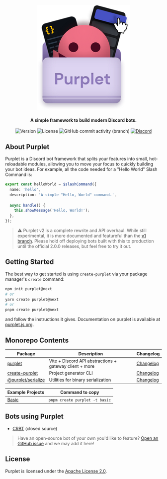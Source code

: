 <div align="center">
  <img alt="Purplet" src="sites/purplet.js.org/static/img/purplet-artwork.png" >
  <h4>A simple framework to build modern Discord bots.</h4>
  <div>
    <img src="https://img.shields.io/npm/v/purplet?color=5865F2&label=version" alt="Version">
    <img src="https://img.shields.io/github/license/CRBT-Team/Purplet?color=5865F2" alt="License">
    <img alt="GitHub commit activity (branch)" src="https://img.shields.io/github/commit-activity/m/CRBT-Team/Purplet/v2?color=5865F2">
    <a href="https://discord.gg/AvwhNtsgAC"><img src="https://img.shields.io/discord/782584672298729473?color=5865F2&label=Discord&logo=discord&logoColor=white" alt="Discord"></a>
  </div>
</div>

## About Purplet

Purplet is a Discord bot framework that splits your features into small, hot-reloadable modules, allowing you to move your focus to quickly building your bot ideas. For example, all the code needed for a "Hello World" Slash Command is:

```ts
export const helloWorld = $slashCommand({
  name: 'hello',
  description: 'A simple "Hello, World" command.',

  async handle() {
    this.showMessage('Hello, World!');
  },
});
```

> ⚠️ Purplet v2 is a complete rewrite and API overhaul. While still experimental, it is more documented and featureful than the [v1 branch][v1]. Please hold off deploying bots built with this to production until the official 2.0.0 releases, but feel free to try it out.

[1]: https://purplet.js.org/docs/slash-commands.html
[v1]: https://github.com/CRBT-Team/Purplet/tree/main

## Getting Started

The best way to get started is using `create-purplet` via your package manager's `create` command:

```sh
npm init purplet@next
# or
yarn create purplet@next
# or
pnpm create purplet@next
```

and follow the instructions it gives. Documentation on purplet is available at [purplet.js.org](https://purplet.js.org/docs/getting-started).

## Monorepo Contents

| Package | Description | Changelog |
| --- | --- | --- |
| [purplet](packages/purplet) | Vite + Discord API abstractions + gateway client + more | [Changelog](packages/purplet/CHANGELOG.md) |
| [create-purplet](packages/create-purplet) | Project generator CLI | [Changelog](packages/create-purplet/CHANGELOG.md) |
| [@purplet/serialize](packages/serialize) | Utilities for binary serialization | [Changelog](packages/serialize/CHANGELOG.md) |

| Example Projects        | Command to copy                |
| ----------------------- | ------------------------------ |
| [Basic](examples/basic) | `pnpm create purplet -t basic` |

## Bots using Purplet

- [CRBT](https://crbt.app/) (closed source)

> Have an open-source bot of your own you'd like to feature? [Open an GitHub issue](https://github.com/CRBT-Team/Purplet/issues) and we may add it here!

## License

Purplet is licensed under the [Apache License 2.0](https://github.com/CRBT-Team/Purplet/blob/main/LICENSE).
